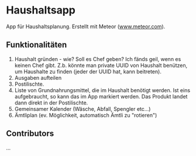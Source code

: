 # Haushaltsapp

App für Haushaltsplanung. Erstellt mit Meteor (www.meteor.com).
 
## Funktionalitäten

1. Haushalt gründen - wie? Soll es Chef geben? Ich fänds geil, wenn es keinen Chef gibt. Z.b. könnte man private UUID von Haushalt benützen, um Haushalte zu finden (jeder der UUID hat, kann beitreten). 
2. Ausgaben aufteilen
3. Postilischte. 
4. Liste von Grundnahrungsmittel, die im Haushalt benötigt werden. Ist eins aufgebraucht, so kann das im App markiert werden. Das Produkt landet dann direkt in der Postilischte. 
5. Gemeinsamer Kalender (Wäsche, Abfall, Spengler etc...)
6. Ämtliplan (ev. Möglichkeit, automatisch Ämtli zu "rotieren")

## Contributors
...
